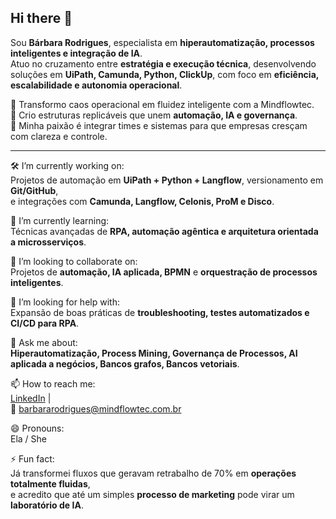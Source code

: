 ## Hi there 👋

Sou **Bárbara Rodrigues**, especialista em **hiperautomatização, processos inteligentes e integração de IA**.  
Atuo no cruzamento entre **estratégia e execução técnica**, desenvolvendo soluções em **UiPath, Camunda, Python, ClickUp**, com foco em **eficiência, escalabilidade e autonomia operacional**.

🔹 Transformo caos operacional em fluidez inteligente com a Mindflowtec.  
🔹 Crio estruturas replicáveis que unem **automação, IA e governança**.  
🔹 Minha paixão é integrar times e sistemas para que empresas cresçam com clareza e controle.  

---

🛠️ I’m currently working on:  
  Projetos de automação em **UiPath + Python + Langflow**, versionamento em **Git/GitHub**,  
  e integrações com **Camunda, Langflow, Celonis, ProM e Disco**.  

🌱 I’m currently learning:  
  Técnicas avançadas de **RPA, automação agêntica e arquitetura orientada a microsserviços**.  

🤝 I’m looking to collaborate on:  
  Projetos de **automação, IA aplicada, BPMN** e **orquestração de processos inteligentes**.  

🤔 I’m looking for help with:  
  Expansão de boas práticas de **troubleshooting, testes automatizados e CI/CD para RPA**.  

💬 Ask me about:  
  **Hiperautomatização, Process Mining, Governança de Processos, AI aplicada a negócios, Bancos grafos, Bancos vetoriais**.  

📫 How to reach me:  
  [LinkedIn](https://www.linkedin.com/in/barbarasouzarodrigues) |  
  📧 barbararodrigues@mindflowtec.com.br  

😄 Pronouns:  
  Ela / She  

⚡ Fun fact:  
  Já transformei fluxos que geravam retrabalho de 70% em **operações totalmente fluidas**,  
  e acredito que até um simples **processo de marketing** pode virar um **laboratório de IA**.  

